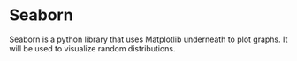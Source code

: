 # Seaborn
Seaborn is a python library that uses Matplotlib underneath to plot graphs. It will be used to visualize random distributions.

